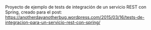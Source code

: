 Proyecto de ejemplo de tests de integración de un servicio REST con Spring, creado para el post: https://anotherdayanotherbug.wordpress.com/2015/03/16/tests-de-integracion-para-un-servicio-rest-con-spring/